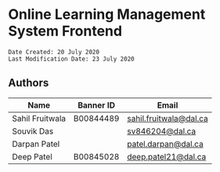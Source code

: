 # Online Learning Management System Frontend
 
    Date Created: 20 July 2020
    Last Modification Date: 23 July 2020

## Authors

| Name               | Banner ID    | Email                   |
|--------------------|--------------|-------------------------|
| Sahil Fruitwala    | B00844489    | sahil.fruitwala@dal.ca  |
| Souvik Das         |              | sv846204@dal.ca         |
| Darpan Patel       |              | patel.darpan@dal.ca     |
| Deep Patel         | B00845028    | deep.patel21@dal.ca     |
